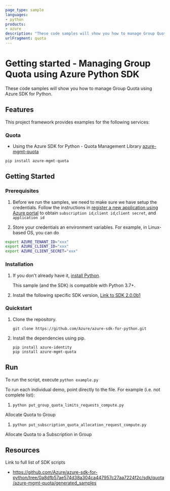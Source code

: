 ```yaml
---
page_type: sample
languages:
- python
products:
- azure
description: "These code samples will show you how to manage Group Quota using Azure SDK for Python."
urlFragment: quota
---
```


# Getting started - Managing Group Quota using Azure Python SDK

These code samples will show you how to manage Group Quota using Azure SDK for Python.

## Features

This project framework provides examples for the following services:

### Quota
- Using the Azure SDK for Python - Quota Management Library [azure-mgmt-quota](https://pypi.org/project/azure-mgmt-quota/)

`pip install azure-mgmt-quota`

## Getting Started

### Prerequisites

1. Before we run the samples, we need to make sure we have setup the credentials. Follow the instructions in [register a new application using Azure portal](https://docs.microsoft.com/en-us/azure/active-directory/develop/howto-create-service-principal-portal) to obtain `subscription id`,`client id`,`client secret`, and `application id`

2. Store your credentials an environment variables.
For example, in Linux-based OS, you can do
```bash
export AZURE_TENANT_ID="xxx"
export AZURE_CLIENT_ID="xxx"
export AZURE_CLIENT_SECRET="xxx"
```

### Installation

1.  If you don't already have it, [install Python](https://www.python.org/downloads/).

    This sample (and the SDK) is compatible with Python 3.7+.

2. Install the following specific SDK version, [Link to SDK 2.0.0b1](https://pypi.org/project/azure-mgmt-quota/2.0.0b1/)

### Quickstart

1.  Clone the repository.

    ```
    git clone https://github.com/Azure/azure-sdk-for-python.git
    ```

2.  Install the dependencies using pip.

    ```
    pip install azure-identity
    pip install azure-mgmt-quota
    ```

## Run

To run the script, execute `python example.py`

To run each individual demo, point directly to the file. For example (i.e. not complete list):

1. `python put_group_quota_limits_requests_compute.py`

Allocate Quota to Group

1. `python put_subscription_quota_allocation_request_compute.py`

Allocate Quota to a Subscription in Group

## Resources

Link to full list of SDK scripts

- https://github.com/Azure/azure-sdk-for-python/tree/0a8dfb57ae574d38a304ca447957c27aa7224f2c/sdk/quota/azure-mgmt-quota/generated_samples
